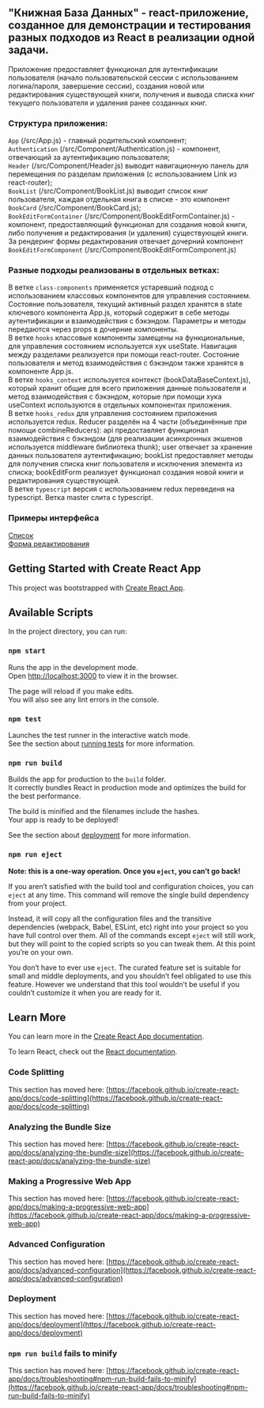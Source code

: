 ## "Книжная База Данных" - react-приложение, созданное для демонстрации и тестирования разных подходов из React в реализации одной задачи.

Приложение предоставляет функционал для аутентификации пользователя (начало пользовательской сессии с использованием логина/пароля, завершение сессии), создания новой или редактирования существующей книги, получения и вывода списка книг текущего пользователя и удаления ранее созданных книг. 

### Структура приложения:

`App` (/src/App.js) - главный родительский компонент; \
`Authentication` (/src/Component/Authentication.js) - компонент, отвечающий за аутентификацию пользователя; \
`Header` (/src/Component/Header.js) выводит навигационную панель для перемещения по разделам приложения (с использованием Link из react-router); \
`BookList` (/src/Component/BookList.js) выводит список книг пользователя, каждая отдельная книга в списке - это компонент `BookCard` (/src/Component/BookCard.js); \
`BookEditFormContainer` (/src/Component/BookEditFormContainer.js) - компонент, предоставляющий функционал для создания новой книги, либо получения и редактирования (и удаления) существующей книги. За рендеринг формы редактирования отвечает дочерний компонент `BookEditFormComponent` (/src/Component/BookEditFormComponent.js)

### Разные подходы реализованы в отдельных ветках: 
В ветке `class-components` применяется устаревший подход с использованием классовых компонентов для управления состоянием. Состояние пользователя, текущий активный раздел хранятся в state ключевого компонента App.js, который содержит в себе методы аутентификации и взаимодействия с бэкэндом. Параметры и методы передаются через props в дочерние компоненты. \
В ветке `hooks` классовые компоненты замещены на функциональные, для управления состоянием используется хук useState. Навигация между разделами реализуется при помощи react-router. Состояние пользователя и метод взаимодействия с бэкэндом также хранятся в компоненте App.js. \
В ветке `hooks_context` используется контекст (bookDataBaseContext.js), который хранит общие для всего приложения данные пользователя и метод взаимодействия с бэкэндом, которые при помощи хука useContext используются в отдельных компонентах приложения. \
В ветке `hooks_redux` для управления состоянием приложения используется redux. Reducer разделён на 4 части (объединённые при помощи combineReducers): api предоставляет  функционал взаимодействия с бэкэндом (для реализации асинхронных экшенов используется middleware библиотека thunk); user отвечает за хранение данных пользователя аутентификацию; bookList предоставляет методы для получения списка книг пользователя и исключения элемента из списка; bookEditForm реализует функционал создания новой книги и редактирования существующей. \
В ветке `typescript` версия с использованием redux переведеня на typescript. Ветка master слита с typescript.


### Примеры интерфейса

[Список](https://drive.google.com/file/d/1jX-vpCUVp0fNeCTxSxwiFNfT6uMEaVeL/view?usp=sharing) \
[Форма редактирования](https://drive.google.com/file/d/1j_5b0LTEif_vD7Zlp9kBOGlywv0PcoK5/view?usp=sharing)


## Getting Started with Create React App

This project was bootstrapped with [Create React App](https://github.com/facebook/create-react-app).

## Available Scripts

In the project directory, you can run:

### `npm start`

Runs the app in the development mode.\
Open [http://localhost:3000](http://localhost:3000) to view it in the browser.

The page will reload if you make edits.\
You will also see any lint errors in the console.

### `npm test`

Launches the test runner in the interactive watch mode.\
See the section about [running tests](https://facebook.github.io/create-react-app/docs/running-tests) for more information.

### `npm run build`

Builds the app for production to the `build` folder.\
It correctly bundles React in production mode and optimizes the build for the best performance.

The build is minified and the filenames include the hashes.\
Your app is ready to be deployed!

See the section about [deployment](https://facebook.github.io/create-react-app/docs/deployment) for more information.

### `npm run eject`

**Note: this is a one-way operation. Once you `eject`, you can’t go back!**

If you aren’t satisfied with the build tool and configuration choices, you can `eject` at any time. This command will remove the single build dependency from your project.

Instead, it will copy all the configuration files and the transitive dependencies (webpack, Babel, ESLint, etc) right into your project so you have full control over them. All of the commands except `eject` will still work, but they will point to the copied scripts so you can tweak them. At this point you’re on your own.

You don’t have to ever use `eject`. The curated feature set is suitable for small and middle deployments, and you shouldn’t feel obligated to use this feature. However we understand that this tool wouldn’t be useful if you couldn’t customize it when you are ready for it.

## Learn More

You can learn more in the [Create React App documentation](https://facebook.github.io/create-react-app/docs/getting-started).

To learn React, check out the [React documentation](https://reactjs.org/).

### Code Splitting

This section has moved here: [https://facebook.github.io/create-react-app/docs/code-splitting](https://facebook.github.io/create-react-app/docs/code-splitting)

### Analyzing the Bundle Size

This section has moved here: [https://facebook.github.io/create-react-app/docs/analyzing-the-bundle-size](https://facebook.github.io/create-react-app/docs/analyzing-the-bundle-size)

### Making a Progressive Web App

This section has moved here: [https://facebook.github.io/create-react-app/docs/making-a-progressive-web-app](https://facebook.github.io/create-react-app/docs/making-a-progressive-web-app)

### Advanced Configuration

This section has moved here: [https://facebook.github.io/create-react-app/docs/advanced-configuration](https://facebook.github.io/create-react-app/docs/advanced-configuration)

### Deployment

This section has moved here: [https://facebook.github.io/create-react-app/docs/deployment](https://facebook.github.io/create-react-app/docs/deployment)

### `npm run build` fails to minify

This section has moved here: [https://facebook.github.io/create-react-app/docs/troubleshooting#npm-run-build-fails-to-minify](https://facebook.github.io/create-react-app/docs/troubleshooting#npm-run-build-fails-to-minify)
